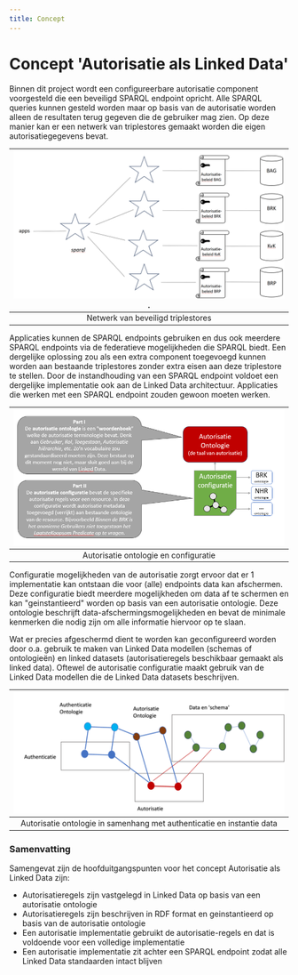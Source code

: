 ```yaml
---
title: Concept
---
```

# Concept 'Autorisatie als Linked Data'

Binnen dit project wordt een configureerbare autorisatie component voorgesteld die een beveiligd
SPARQL endpoint opricht. Alle SPARQL queries kunnen gesteld worden maar op basis van de autorisatie
worden alleen de resultaten terug gegeven die de gebruiker mag zien. Op deze manier kan er een
netwerk van triplestores gemaakt worden die eigen autorisatiegegevens bevat.

|  ![concept](images/concept1.png).  |
| :--------------------------------: |
| Netwerk van beveiligd triplestores |

Applicaties kunnen de SPARQL endpoints gebruiken en dus ook meerdere SPARQL endpoints via de
federatieve mogelijkheden die SPARQL biedt. Een dergelijke oplossing zou als een extra component
toegevoegd kunnen worden aan bestaande triplestores zonder extra eisen aan deze triplestore te
stellen. Door de instandhouding van een SPARQL endpoint voldoet een dergelijke implementatie ook aan
de Linked Data architectuur. Applicaties die werken met een SPARQL endpoint zouden gewoon moeten
werken. 

|   ![concept 2](images/concept2.png)   |
| :-----------------------------------: |
| Autorisatie ontologie en configuratie |

Configuratie mogelijkheden van de autorisatie zorgt ervoor dat er 1 implementatie kan ontstaan die
voor (alle) endpoints data kan afschermen. Deze configuratie biedt meerdere mogelijkheden om data af
te schermen en kan "geinstantieerd" worden op basis van een autorisatie ontologie. Deze ontologie
beschrijft data-afschermingsmogelijkheden en bevat de minimale kenmerken die nodig zijn om alle
informatie hiervoor op te slaan. 

Wat er precies afgeschermd dient te worden kan geconfigureerd worden door o.a. gebruik te maken van
Linked Data modellen (schemas of ontologieën) en linked datasets (autorisatieregels beschikbaar
gemaakt als linked data). Oftewel de autorisatie configuratie maakt gebruik van de Linked Data
modellen die de Linked Data datasets beschrijven.

|               ![conceptLD](images/autorisatieAlsLD.png)                |
| :--------------------------------------------------------------------: |
| Autorisatie ontologie in samenhang met authenticatie en instantie data |

### Samenvatting

Samengevat zijn de hoofduitgangspunten voor het concept Autorisatie als Linked Data zijn: 

- Autorisatieregels zijn vastgelegd in Linked Data op basis van een autorisatie ontologie
- Autorisatieregels zijn beschrijven in RDF format en geinstantieerd op basis van de autorisatie
  ontologie
- Een autorisatie implementatie gebruikt de autorisatie-regels en dat is voldoende voor een
  volledige implementatie
- Een autorisatie implementatie zit achter een SPARQL endpoint zodat alle Linked Data standaarden intact blijven
